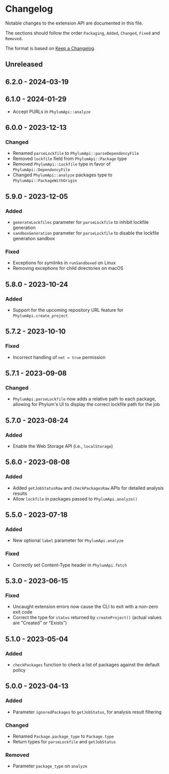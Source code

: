 # Changelog

Notable changes to the extension API are documented in this file.

The sections should follow the order `Packaging`, `Added`, `Changed`, `Fixed` and `Removed`.

The format is based on [Keep a Changelog](https://keepachangelog.com/en/1.0.0/).

## Unreleased

## 6.2.0 - 2024-03-19

## 6.1.0 - 2024-01-29

- Accept PURLs in `PhylumApi::analyze`

## 6.0.0 - 2023-12-13

### Changed

- Renamed `parseLockfile` to `PhylumApi::parseDependencyFile`
- Removed `lockfile` field from `PhylumApi::Package` type
- Removed `PhylumApi::Lockfile` type in favor of `PhylumApi::DependencyFile`
- Changed `PhylumApi::analyze` packages type to `PhylumApi::PackageWithOrigin`

## 5.9.0 - 2023-12-05

### Added

- `generateLockfiles` parameter for `parseLockfile` to inhibit lockfile generation
- `sandboxGeneration` parameter for `parseLockfile` to disable the lockfile
    generation sandbox

### Fixed

- Exceptions for symlinks in `runSandboxed` on Linux
- Removing exceptions for child directories on macOS

## 5.8.0 - 2023-10-24

### Added

- Support for the upcoming repository URL feature for `PhylumApi.create_project`

## 5.7.2 - 2023-10-10

### Fixed

- Incorrect handling of `net = true` permission

## 5.7.1 - 2023-09-08

### Changed

- `PhylumApi.parseLockfile` now adds a relative path to each package,
    allowing for Phylum's UI to display the correct lockfile path for the job

## 5.7.0 - 2023-08-24

### Added

- Enable the Web Storage API (i.e., `localStorage`)

## 5.6.0 - 2023-08-08

### Added

- Added `getJobStatusRaw` and `checkPackagesRaw` APIs for detailed analysis results
- Allow `lockfile` in packages passed to `PhylumApi.analyze()`

## 5.5.0 - 2023-07-18

### Added

- New optional `label` parameter for `PhylumApi.analyze`

### Fixed

- Correctly set Content-Type header in `PhylumApi.fetch`

## 5.3.0 - 2023-06-15

### Fixed

- Uncaught extension errors now cause the CLI to exit with a non-zero exit code
- Correct the type for `status` returned by `createProject()` (actual values are "Created" or "Exists")

## 5.1.0 - 2023-05-04

### Added

- `checkPackages` function to check a list of packages against the default policy

## 5.0.0 - 2023-04-13

### Added

- Parameter `ignoredPackages` to `getJobStatus`, for analysis result filtering

### Changed

- Renamed `Package.package_type` to `Package.type`
- Return types for `parseLockfile` and `getJobStatus`

### Removed

- Parameter `package_type` on `analyze`

